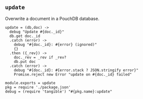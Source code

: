 `update`
--------

Overwrite a document in a PouchDB database.

    update = (db,doc) ->
      debug "Update #{doc._id}"
      db.get doc._id
      .catch (error) ->
        debug "#{doc._id}: #{error} (ignored)"
        {}
      .then ({_rev}) ->
        doc._rev = _rev if _rev?
        db.put doc
      .catch (error) ->
        debug "#{doc._id}: #{error.stack ? JSON.stringify error}"
        Promise.reject new Error "update on #{doc._id} failed"

    module.exports = update
    pkg = require './package.json'
    debug = (require 'tangible') "#{pkg.name}:update"
